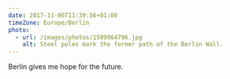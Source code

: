 ```yaml
---
date: 2017-11-06T11:39:56+01:00
timeZone: Europe/Berlin
photo:
  - url: /images/photos/1509964796.jpg
    alt: Steel poles mark the former path of the Berlin Wall.
---
```

Berlin gives me hope for the future.
